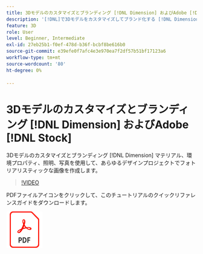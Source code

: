 ```yaml
---
title: 3Dモデルのカスタマイズとブランディング [!DNL Dimension] およびAdobe [!DNL Stock]
description: '[!DNL]で3Dモデルをカスタマイズしてブランド化する [!DNL Dimension]] マテリアル、環境プロパティ、照明、写真を使用して、あらゆるデザインプロジェクトでフォトリアリスティックな画像を作成'
feature: 3D
role: User
level: Beginner, Intermediate
exl-id: 27eb25b1-f0ef-478d-b36f-bcbf8be616b0
source-git-commit: e39efe0f7afc4e3e970ea7f2df57b51bf17123a6
workflow-type: tm+mt
source-wordcount: '80'
ht-degree: 0%

---
```


# 3Dモデルのカスタマイズとブランディング [!DNL Dimension] およびAdobe [!DNL Stock]

3Dモデルのカスタマイズとブランディング [!DNL Dimension] マテリアル、環境プロパティ、照明、写真を使用して、あらゆるデザインプロジェクトでフォトリアリスティックな画像を作成します。

>[!VIDEO](https://video.tv.adobe.com/v/331005?hidetitle=true)

PDFファイルアイコンをクリックして、このチュートリアルのクイックリファレンスガイドをダウンロードします。

[![PDFファイルアイコン](../assets/acrobat_PDF_96.png)](../quick-reference/SkiptheShootGettheShot.pdf)
